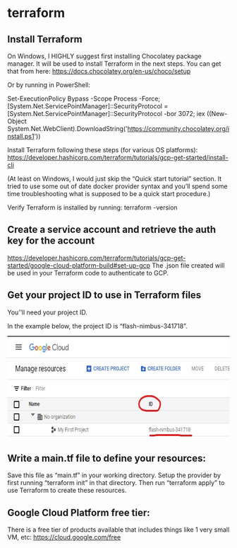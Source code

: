 # terraform



## Install Terraform

On Windows, I HIGHLY suggest first installing Chocolatey package manager. It will be used to install Terraform in the next steps. You can get that from here:
https://docs.chocolatey.org/en-us/choco/setup

Or by running in PowerShell:

Set-ExecutionPolicy Bypass -Scope Process -Force; [System.Net.ServicePointManager]::SecurityProtocol = [System.Net.ServicePointManager]::SecurityProtocol -bor 3072; iex ((New-Object System.Net.WebClient).DownloadString('https://community.chocolatey.org/install.ps1'))

Install Terraform following these steps (for various OS platforms):
https://developer.hashicorp.com/terraform/tutorials/gcp-get-started/install-cli

(At least on Windows, I would just skip the “Quick start tutorial” section. It tried to use some out of date docker provider syntax and you’ll spend some time troubleshooting what is supposed to be a quick start procedure.)

Verify Terraform is installed by running: terraform -version


## Create a service account and retrieve the auth key for the account

https://developer.hashicorp.com/terraform/tutorials/gcp-get-started/google-cloud-platform-build#set-up-gcp
The .json file created will be used in your Terraform code to authenticate to GCP.


## Get your project ID to use in Terraform files

You’’ll need your project ID.

In the example below, the project ID is “flash-nimbus-341718”.

<img src="https://raw.githubusercontent.com/paulmsullivan/terraform/main/img/gcp-project.jpg"
  alt="Finding a project ID from GCP console"
  width="654" height="232">

 
## Write a main.tf file to define your resources:

Save this file as “main.tf” in your working directory. Setup the provider by first running “terraform init” in that directory. Then run “terraform apply” to use Terraform to create these resources.


## Google Cloud Platform free tier:

There is a free tier of products available that includes things like 1 very small VM, etc:
https://cloud.google.com/free
